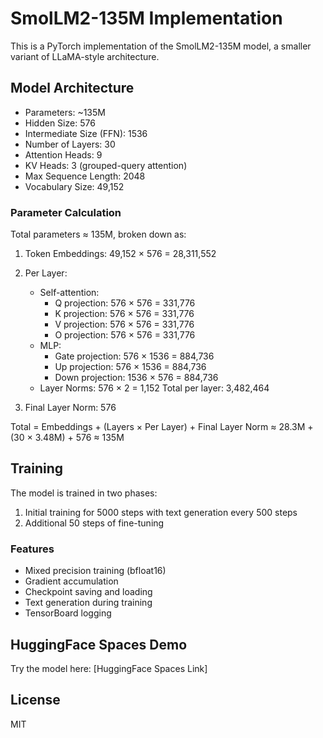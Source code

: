 # SmolLM2-135M Implementation

This is a PyTorch implementation of the SmolLM2-135M model, a smaller variant of LLaMA-style architecture.

## Model Architecture

- Parameters: ~135M
- Hidden Size: 576
- Intermediate Size (FFN): 1536
- Number of Layers: 30
- Attention Heads: 9
- KV Heads: 3 (grouped-query attention)
- Max Sequence Length: 2048
- Vocabulary Size: 49,152

### Parameter Calculation

Total parameters ≈ 135M, broken down as:

1. Token Embeddings: 49,152 × 576 = 28,311,552
2. Per Layer:
   - Self-attention:
     - Q projection: 576 × 576 = 331,776
     - K projection: 576 × 576 = 331,776
     - V projection: 576 × 576 = 331,776
     - O projection: 576 × 576 = 331,776
   - MLP:
     - Gate projection: 576 × 1536 = 884,736
     - Up projection: 576 × 1536 = 884,736
     - Down projection: 1536 × 576 = 884,736
   - Layer Norms: 576 × 2 = 1,152
   Total per layer: 3,482,464

3. Final Layer Norm: 576

Total = Embeddings + (Layers × Per Layer) + Final Layer Norm
     ≈ 28.3M + (30 × 3.48M) + 576
     ≈ 135M

## Training

The model is trained in two phases:
1. Initial training for 5000 steps with text generation every 500 steps
2. Additional 50 steps of fine-tuning

### Features
- Mixed precision training (bfloat16)
- Gradient accumulation
- Checkpoint saving and loading
- Text generation during training
- TensorBoard logging

## HuggingFace Spaces Demo

Try the model here: [HuggingFace Spaces Link]

## License

MIT